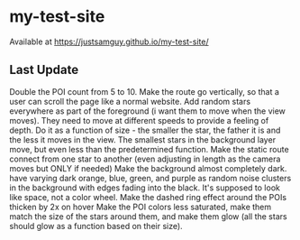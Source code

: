# my-test-site


Available at
<a href="https://justsamguy.github.io/my-test-site/" target="_blank">https://justsamguy.github.io/my-test-site/</a>

## Last Update
<!-- Agent Output -->

Double the POI count from 5 to 10. Make the route go vertically, so that a user can scroll the page like a normal website.
Add random stars everywhere as part of the foreground (i want them to move when the view moves). They need to move at different speeds to provide a feeling of depth. Do it as a function of size - the smaller the star, the father it is and the less it moves in the view. The smallest stars in the background layer move, but even less than the predetermined function.
Make the static route connect from one star to another (even adjusting in length as the camera moves but ONLY if needed)
Make the background almost completely dark. have varying dark orange, blue, green, and purple as random noise clusters in the background with edges fading into the black. It's supposed to look like space, not a color wheel.
Make the dashed ring effect around the POIs thicken by 2x on hover
Make the POI colors less saturated, make them match the size of the stars around them, and make them glow (all the stars should glow as a function based on their size).